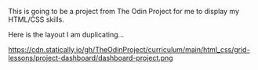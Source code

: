 This is going to be a project from The Odin Project for me to display my HTML/CSS skills.

Here is the layout I am duplicating...

https://cdn.statically.io/gh/TheOdinProject/curriculum/main/html_css/grid-lessons/project-dashboard/dashboard-project.png
